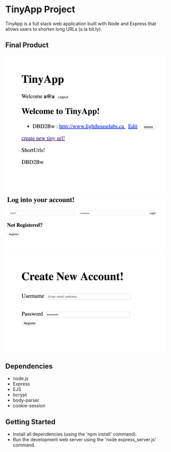 # TinyApp Project

TinyApp is a full stack web application built with Node and Express that allows users to shorten long URLs (a la bit.ly).

## Final Product

!["screenshort of URLs page"](https://github.com/boksul/new-tinyapp/blob/master/docs/Screen%20Shot%202019-03-14%20at%204.49.03%20PM.png)
!["screenshort of log-in page"](https://github.com/boksul/new-tinyapp/blob/master/docs/Screen%20Shot%202019-03-14%20at%204.48.43%20PM.png)
!["screenshort of registration page"](https://github.com/boksul/new-tinyapp/blob/master/docs/Screen%20Shot%202019-03-14%20at%204.48.51%20PM.png)

## Dependencies

- node.js
- Express
- EJS
- bcrypt
- body-parser
- cookie-session

## Getting Started

- Install all dependencies (using the 'npm install' command).
- Run the development web server using the 'node express_server.js' command.